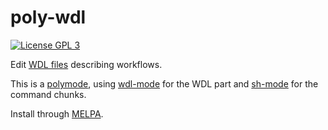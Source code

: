 # poly-wdl

[![License GPL 3](https://img.shields.io/badge/license-GPL_3-green.svg)](http://www.gnu.org/licenses/gpl-3.0.txt)
  
Edit [WDL files](https://software.broadinstitute.org/wdl/) describing workflows.

This is a [polymode](https://polymode.github.io/), using [wdl-mode](https://github.com/zhanxw/wdl-mode) for the WDL part and [sh-mode](https://www.emacswiki.org/emacs/ShMode) for the command chunks.

Install through [MELPA](https://github.com/melpa/melpa).
